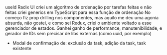 useId
Radix UI
criei um algoritmo de ordenação por tarefas feitas e não feitas
criei generics em TypeScript para essa função de ordenação
No começo fiz prop drilling nos componentes, mas aquilo me deu uma agonia absurda, não gostei, e como sei Redux, criei o ambiente voltado a esse gerenciador de estados. Ganhei ganho de performance, manutenibilidade, e gerador de IDs sem precisar de libs externas (como uuid, por exemplo)

- Modal de confirmação de: exclusão da task, adição da task, task existente
